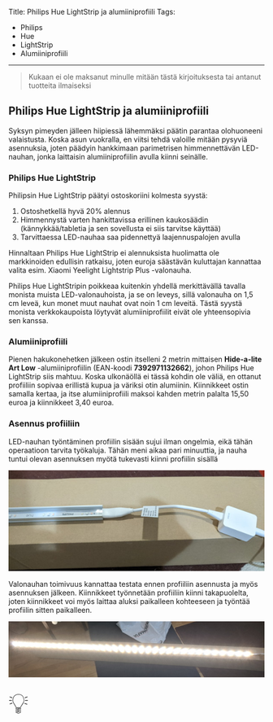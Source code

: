 Title: Philips Hue LightStrip ja alumiiniprofiili
Tags: 
  - Philips
  - Hue
  - LightStrip
  - Alumiiniprofiili
---
> Kukaan ei ole maksanut minulle mitään tästä kirjoituksesta tai antanut tuotteita ilmaiseksi

## Philips Hue LightStrip ja alumiiniprofiili

Syksyn pimeyden jälleen hiipiessä lähemmäksi päätin parantaa olohuoneeni valaistusta. Koska asun vuokralla, en viitsi tehdä valoille mitään pysyviä asennuksia, joten päädyin hankkimaan parimetrisen himmennettävän LED-nauhan, jonka laittaisin alumiiniprofiilin avulla kiinni seinälle.

### Philips Hue LightStrip

Philipsin Hue LightStrip päätyi ostoskoriini kolmesta syystä:
1. Ostoshetkellä hyvä 20% alennus
2. Himmennystä varten hankittavissa erillinen kaukosäädin (kännykkää/tabletia ja sen sovellusta ei siis tarvitse käyttää)
3. Tarvittaessa LED-nauhaa saa pidennettyä laajennuspalojen avulla

Hinnaltaan Philips Hue LightStrip ei alennuksista huolimatta ole markkinoiden edullisin ratkaisu, joten euroja säästävän kuluttajan kannattaa valita esim. Xiaomi Yeelight Lightstrip Plus -valonauha.

Philips Hue LightStripin poikkeaa kuitenkin yhdellä merkittävällä tavalla monista muista LED-valonauhoista, ja se on leveys, sillä valonauha on 1,5 cm leveä, kun monet muut nauhat ovat noin 1 cm leveitä. Tästä syystä monista verkkokaupoista löytyvät alumiiniprofiilit eivät ole yhteensopivia sen kanssa.

### Alumiiniprofiili

Pienen hakukonehetken jälkeen ostin itselleni 2 metrin mittaisen **Hide-a-lite Art Low** -alumiiniprofiilin (EAN-koodi **7392971132662**), johon Philips Hue LightStrip siis mahtuu. Koska ulkonäöllä ei tässä kohdin ole väliä, en ottanut profiiliin sopivaa erillistä kupua ja väriksi otin alumiinin. Kiinnikkeet ostin samalla kertaa, ja itse alumiiniprofiili maksoi kahden metrin palalta 15,50 euroa ja kiinnikkeet 3,40 euroa.

### Asennus profiiliin

LED-nauhan työntäminen profiilin sisään sujui ilman ongelmia, eikä tähän operaatioon tarvita työkaluja. Tähän meni aikaa pari minuuttia, ja nauha tuntui olevan asennuksen myötä tukevasti kiinni profiilin sisällä

![Valonauha asennus](../images/valonauha_asennus.jpg)

Valonauhan toimivuus kannattaa testata ennen profiiliin asennusta ja myös asennuksen jälkeen. Kiinnikkeet työnnetään profiiliin kiinni takapuolelta, joten kiinnikkeet voi myös laittaa aluksi paikalleen kohteeseen ja työntää profiilin sitten paikalleen.

![Valonauha päällä](../images/valonauha_loisto.jpg)

<span style="font-size:4em;">💡</span>